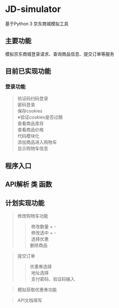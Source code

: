 # JD-simulator
基于Python 3 京东商城模拟工具
## 主要功能
模拟京东商城登录请求、查询商品信息、提交订单等服务
## 目前已实现功能
### 登录功能
>   验证码扫码登录 </br>
>   密码登录 </br>
>   保存cookies </br>
> ※验证cookies是否过期 </br>
>   查看商品库存 </br>
>   查看商品价格 </br>
>   代码模块化 </br>
>   添加商品进入购物车 </br>
>   显示购物车信息 </br>
## 程序入口
## API解析 类 函数
## 计划实现功能
> 修改购物车功能 </br>
>>  修改数量 + -  </br>
>>  修改选中 + -  </br>
>>  选择优惠  </br>
>>  删除商品  </br>

> 提交订单 </br>
>>  优惠券选择  </br>
>>  地址选择  </br>
>>  支付密码、验证码输入  </br>

> 模拟获取优惠券功能  </br>

> API文档填写  </br>
